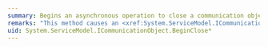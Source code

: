 ```yaml
---
summary: Begins an asynchronous operation to close a communication object.
remarks: "This method causes an <xref:System.ServiceModel.ICommunicationObject> to gracefully transition from the <xref:System.ServiceModel.CommunicationState.Opened> state to the <xref:System.ServiceModel.CommunicationState.Closed> state.  \n  \n Versions with and without an explicit timeout are provided."
uid: System.ServiceModel.ICommunicationObject.BeginClose*
---
```

